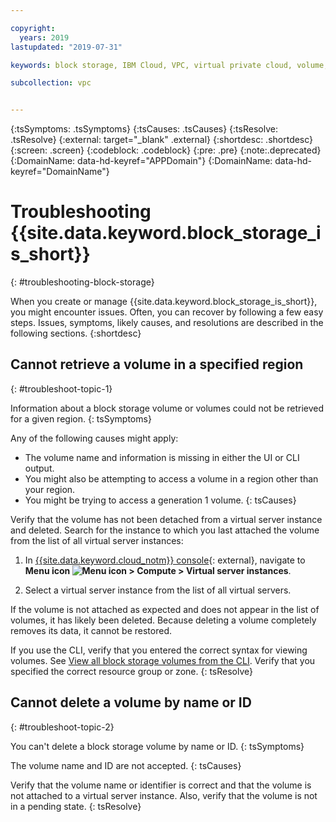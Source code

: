 ```yaml
---

copyright:
  years: 2019
lastupdated: "2019-07-31"

keywords: block storage, IBM Cloud, VPC, virtual private cloud, volume, data storage, troubleshooting, troubleshoot

subcollection: vpc


---
```


{:tsSymptoms: .tsSymptoms}
{:tsCauses: .tsCauses}
{:tsResolve: .tsResolve}
{:external: target="_blank" .external}
{:shortdesc: .shortdesc}
{:screen: .screen}
{:codeblock: .codeblock}
{:pre: .pre}
{:note:.deprecated}
{:DomainName: data-hd-keyref="APPDomain"}
{:DomainName: data-hd-keyref="DomainName"}

# Troubleshooting {{site.data.keyword.block_storage_is_short}}
{: #troubleshooting-block-storage}

When you create or manage {{site.data.keyword.block_storage_is_short}}, you might encounter issues. Often, you can recover by following a few easy steps. Issues, symptoms, likely causes, and resolutions are described in the following sections.
{:shortdesc}

## Cannot retrieve a volume in a specified region
{: #troubleshoot-topic-1}

Information about a block storage volume or volumes could not be retrieved for a given region.
{: tsSymptoms}

Any of the following causes might apply:

* The volume name and information is missing in either the UI or CLI output.
* You might also be attempting to access a volume in a region other than your region.
* You might be trying to access a generation 1 volume.
{: tsCauses}

Verify that the volume has not been detached from a virtual server instance and deleted. Search for the instance to which you last attached the volume from the list of all virtual server instances:

1. In [{{site.data.keyword.cloud_notm}} console](https://{DomainName}/vpc){: external}, navigate to **Menu icon ![Menu icon](../../icons/icon_hamburger.svg) > Compute > Virtual server instances**.

1. Select a virtual server instance from the list of all virtual servers.

If the volume is not attached as expected and does not appear in the list of volumes, it has likely been deleted.  Because deleting a volume completely removes its data, it cannot be restored.  

If you use the CLI, verify that you entered the correct syntax for viewing volumes. See [View all block storage volumes from the CLI](/docs/vpc?topic=vpc-attaching-block-storage-cli). Verify that you specified the correct resource group or zone.
{: tsResolve}

## Cannot delete a volume by name or ID
{: #troubleshoot-topic-2}

You can't delete a block storage volume by name or ID.
{: tsSymptoms}

The volume name and ID are not accepted.
{: tsCauses}

Verify that the volume name or identifier is correct and that the volume is not attached to a virtual server instance. Also, verify that the volume is not in a pending state.
{: tsResolve}

